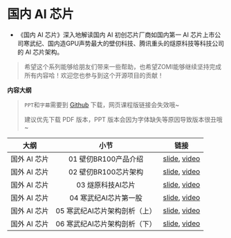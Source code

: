 # 国内 AI 芯片

- 《国内 AI 芯片》深入地解读国内 AI 初创芯片厂商如国内第一 AI 芯片上市公司寒武纪、国内造GPU声势最大的壁仞科技、腾讯重头的燧原科技等科技公司的 AI 芯片架构。

> 希望这个系列能够给朋友们带来一些帮助，也希望ZOMI能够继续坚持完成所有内容哈！欢迎您也参与到这个开源项目的贡献！

**内容大纲**

> `PPT`和`字幕`需要到 [Github](https://github.com/chenzomi12/DeepLearningSystem) 下载，网页课程版链接会失效哦~
>
> 建议优先下载 PDF 版本，PPT 版本会因为字体缺失等原因导致版本很丑哦~

| 大纲 | 小节 | 链接|
|:--:|:--:|:--:|
| 国外 AI 芯片 | 01 壁仞BR100产品介绍 | [slide](./01.BR100_System.pdf), [video](https://www.bilibili.com/video/BV1QW4y1S75Y)|
| 国外 AI 芯片 | 02 壁仞BR100芯片架构 | [slide](./02.BR100_Detail.pdf), [video](https://www.bilibili.com/video/BV1G14y1275T)|
| 国外 AI 芯片 | 03 燧原科技AI芯片 | [slide](./03.SUIYUAN_DTU.pdf), [video](https://www.bilibili.com/video/BV15W4y1Z7Hj)|
| 国外 AI 芯片 | 04 寒武纪AI芯片第一股 | [slide](./04.cambricon_Product.pdf), [video](https://www.bilibili.com/video/BV1Y8411m7Cd)|
| 国外 AI 芯片 | 05 寒武纪AI芯片架构剖析（上） | [slide](./05.cambricon_Arch.pdf), [video](https://www.bilibili.com/video/BV1op4y157Qf)|
| 国外 AI 芯片 | 06 寒武纪AI芯片架构剖析（下） | [slide](./06.cambricon_Arch.pdf), [video](https://www.bilibili.com/video/BV1TV411j7Yx)|
